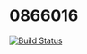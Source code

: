 # 0866016
[![Build Status](https://travis-ci.com/yshyang/0866016.svg?branch=main)](https://travis-ci.com/yshyang/0866016)
